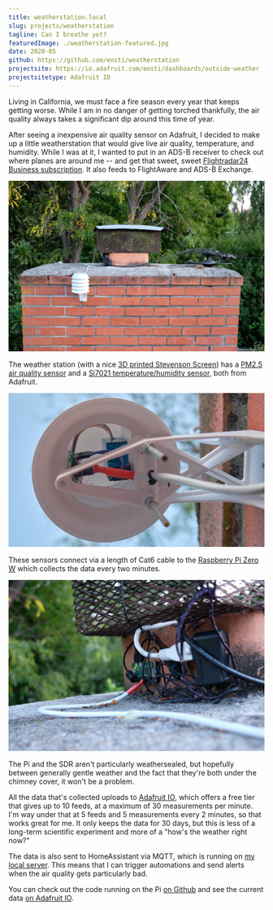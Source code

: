 ```yaml
---
title: weatherstation.local
slug: projects/weatherstation
tagline: Can I breathe yet?
featuredImage: ./weatherstation-featured.jpg
date: 2020-05
github: https://github.com/eosti/weatherstation
projectsite: https://io.adafruit.com/eosti/dashboards/outside-weather
projectsitetype: Adafruit IO
---
```


Living in California, we must face a fire season every year that keeps getting worse. While I am in no danger of getting torched thankfully, the air quality always takes a significant dip around this time of year.

After seeing a inexpensive air quality sensor on Adafruit, I decided to make up a little weatherstation that would give live air quality, temperature, and humidity. 
While I was at it, I wanted to put in an ADS-B receiver to check out where planes are around me -- and get that sweet, sweet [Flightradar24 Business subscription](https://www.flightradar24.com/build-your-own). It also feeds to FlightAware and ADS-B Exchange.  

![description!](./weatherstation-straight.jpg "Left to right: weatherstation, ADS-B antenna (hiding a bit), and TV antenna")

The weather station (with a nice [3D printed Stevenson Screen](https://www.thingiverse.com/thing:2970799)) has a [PM2.5 air quality sensor](https://www.adafruit.com/product/3686) and a [Si7021 temperature/humidity sensor](https://www.adafruit.com/product/3251), both from Adafruit.

![Underside of the Stevenson Screen](./weatherstation-under.jpg "Sensors on the right (PM2.5 on top, Si7021 on bottom) and adapter on the left")

These sensors connect via a length of Cat6 cable to the [Raspberry Pi Zero W](https://www.adafruit.com/product/3400) which collects the data every two minutes. 

![Raspberry Pi Zero W closeup](./weatherstation-pi.jpg "Left to right, Pi Zero W, NESDR Nano 2, and a 5V power supply")

The Pi and the SDR aren't particularly weathersealed, but hopefully between generally gentle weather and the fact that they're both under the chimney cover, it won't be a problem. 

All the data that's collected uploads to [Adafruit IO](https://io.adafruit.com), which offers a free tier that gives up to 10 feeds, at a maximum of 30 measurements per minute. 
I'm way under that at 5 feeds and 5 measurements every 2 minutes, so that works great for me. It only keeps the data for 30 days, but this is less of a long-term scientific experiment and more of a "how's the weather right now?"

The data is also sent to HomeAssistant via MQTT, which is running on [my local server](../homelab).
This means that I can trigger automations and send alerts when the air quality gets particularly bad.

You can check out the code running on the Pi [on Github](https://github.com/eosti/weatherstation) and see the current data [on Adafruit IO](https://io.adafruit.com/eosti/dashboards/outside-weather).

